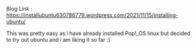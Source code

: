Blog Link : https://installubuntu630786779.wordpress.com/2021/11/15/installing-ubuntu/

This was pretty easy as i have already installed Pop!_OS linux but decided to try out ubuntu and i am liking it so far :)

